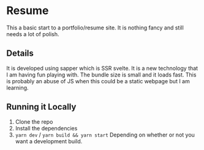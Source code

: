 # Resume
This a basic start to a portfolio/resume site. It is nothing fancy and still needs a lot of polish.

## Details
It is developed using sapper which is SSR svelte. It is a new technology that I am having fun playing with.
The bundle size is small and it loads fast. This is probably an abuse of JS when this could be a static webpage
but I am learning.


## Running it Locally

1. Clone the repo
2. Install the dependencies
3. `yarn dev` / `yarn build && yarn start` Depending on whether or not you want a development build.
